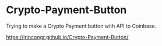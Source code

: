 # Crypto-Payment-Button
Trying to make a Crypto Payment button with API to Coinbase.

https://jrincongr.github.io/Crypto-Payment-Button/
